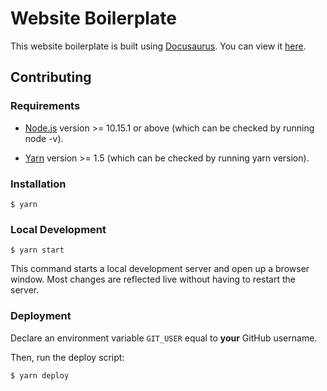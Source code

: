 # Website Boilerplate

This website boilerplate is built using [Docusaurus](https://v2.docusaurus.io/). You can view it [here](https://icpc-guc-community.github.io/website-boilerplate/).

## Contributing

### Requirements

* [Node.js](https://nodejs.org/en/download/) version >= 10.15.1 or above (which can be checked by running node -v).

* [Yarn](https://classic.yarnpkg.com/en/) version >= 1.5 (which can be checked by running yarn version).

### Installation

```
$ yarn
```

### Local Development

```
$ yarn start
```

This command starts a local development server and open up a browser window. Most changes are reflected live without having to restart the server.

### Deployment

Declare an environment variable `GIT_USER` equal to **your** GitHub username.

Then, run the deploy script:

```
$ yarn deploy
```